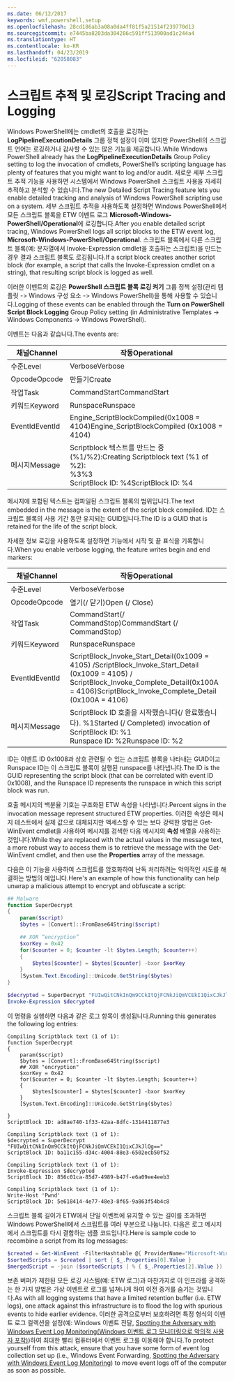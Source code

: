 ```yaml
---
ms.date: 06/12/2017
keywords: wmf,powershell,setup
ms.openlocfilehash: 28cd186ab3a08a0da4ff81f5a21514f239770d13
ms.sourcegitcommit: e7445ba8203da304286c591ff513900ad1c244a4
ms.translationtype: HT
ms.contentlocale: ko-KR
ms.lasthandoff: 04/23/2019
ms.locfileid: "62058083"
---
```

# <a name="script-tracing-and-logging"></a><span data-ttu-id="b3234-102">스크립트 추적 및 로깅</span><span class="sxs-lookup"><span data-stu-id="b3234-102">Script Tracing and Logging</span></span>

<span data-ttu-id="b3234-103">Windows PowerShell에는 cmdlet의 호출을 로깅하는 **LogPipelineExecutionDetails** 그룹 정책 설정이 이미 있지만 PowerShell의 스크립트 언어는 로깅하거나 감사할 수 있는 많은 기능을 제공합니다.</span><span class="sxs-lookup"><span data-stu-id="b3234-103">While Windows PowerShell already has the **LogPipelineExecutionDetails** Group Policy setting to log the invocation of cmdlets, PowerShell’s scripting language has plenty of features that you might want to log and/or audit.</span></span> <span data-ttu-id="b3234-104">새로운 세부 스크립트 추적 기능을 사용하면 시스템에서 Windows PowerShell 스크립트 사용을 자세히 추적하고 분석할 수 있습니다.</span><span class="sxs-lookup"><span data-stu-id="b3234-104">The new Detailed Script Tracing feature lets you enable detailed tracking and analysis of Windows PowerShell scripting use on a system.</span></span> <span data-ttu-id="b3234-105">세부 스크립트 추적을 사용하도록 설정하면 Windows PowerShell에서 모든 스크립트 블록을 ETW 이벤트 로그 **Microsoft-Windows-PowerShell/Operational**에 로깅합니다.</span><span class="sxs-lookup"><span data-stu-id="b3234-105">After you enable detailed script tracing, Windows PowerShell logs all script blocks to the ETW event log, **Microsoft-Windows-PowerShell/Operational**.</span></span> <span data-ttu-id="b3234-106">스크립트 블록에서 다른 스크립트 블록(예: 문자열에서 Invoke-Expression cmdlet을 호출하는 스크립트)을 만드는 경우 결과 스크립트 블록도 로깅됩니다.</span><span class="sxs-lookup"><span data-stu-id="b3234-106">If a script block creates another script block (for example, a script that calls the Invoke-Expression cmdlet on a string), that resulting script block is logged as well.</span></span>

<span data-ttu-id="b3234-107">이러한 이벤트의 로깅은 **PowerShell 스크립트 블록 로깅 켜기** 그룹 정책 설정(관리 템플릿 -> Windows 구성 요소 -> Windows PowerShell)을 통해 사용할 수 있습니다.</span><span class="sxs-lookup"><span data-stu-id="b3234-107">Logging of these events can be enabled through the **Turn on PowerShell Script Block Logging** Group Policy setting (in Administrative Templates -> Windows Components -> Windows PowerShell).</span></span>

<span data-ttu-id="b3234-108">이벤트는 다음과 같습니다.</span><span class="sxs-lookup"><span data-stu-id="b3234-108">The events are:</span></span>

| <span data-ttu-id="b3234-109">채널</span><span class="sxs-lookup"><span data-stu-id="b3234-109">Channel</span></span> | <span data-ttu-id="b3234-110">작동</span><span class="sxs-lookup"><span data-stu-id="b3234-110">Operational</span></span>                                 |
|---------|---------------------------------------------|
| <span data-ttu-id="b3234-111">수준</span><span class="sxs-lookup"><span data-stu-id="b3234-111">Level</span></span>   | <span data-ttu-id="b3234-112">Verbose</span><span class="sxs-lookup"><span data-stu-id="b3234-112">Verbose</span></span>                                     |
| <span data-ttu-id="b3234-113">Opcode</span><span class="sxs-lookup"><span data-stu-id="b3234-113">Opcode</span></span>  | <span data-ttu-id="b3234-114">만들기</span><span class="sxs-lookup"><span data-stu-id="b3234-114">Create</span></span>                                      |
| <span data-ttu-id="b3234-115">작업</span><span class="sxs-lookup"><span data-stu-id="b3234-115">Task</span></span>    | <span data-ttu-id="b3234-116">CommandStart</span><span class="sxs-lookup"><span data-stu-id="b3234-116">CommandStart</span></span>                                |
| <span data-ttu-id="b3234-117">키워드</span><span class="sxs-lookup"><span data-stu-id="b3234-117">Keyword</span></span> | <span data-ttu-id="b3234-118">Runspace</span><span class="sxs-lookup"><span data-stu-id="b3234-118">Runspace</span></span>                                    |
| <span data-ttu-id="b3234-119">EventId</span><span class="sxs-lookup"><span data-stu-id="b3234-119">EventId</span></span> | <span data-ttu-id="b3234-120">Engine_ScriptBlockCompiled(0x1008 = 4104)</span><span class="sxs-lookup"><span data-stu-id="b3234-120">Engine_ScriptBlockCompiled (0x1008 = 4104)</span></span>  |
| <span data-ttu-id="b3234-121">메시지</span><span class="sxs-lookup"><span data-stu-id="b3234-121">Message</span></span> | <span data-ttu-id="b3234-122">Scriptblock 텍스트를 만드는 중(%1/%2):</span><span class="sxs-lookup"><span data-stu-id="b3234-122">Creating Scriptblock text (%1 of %2):</span></span> </br> <span data-ttu-id="b3234-123">%3</span><span class="sxs-lookup"><span data-stu-id="b3234-123">%3</span></span> </br> <span data-ttu-id="b3234-124">ScriptBlock ID: %4</span><span class="sxs-lookup"><span data-stu-id="b3234-124">ScriptBlock ID: %4</span></span> |


<span data-ttu-id="b3234-125">메시지에 포함된 텍스트는 컴파일된 스크립트 블록의 범위입니다.</span><span class="sxs-lookup"><span data-stu-id="b3234-125">The text embedded in the message is the extent of the script block compiled.</span></span> <span data-ttu-id="b3234-126">ID는 스크립트 블록의 사용 기간 동안 유지되는 GUID입니다.</span><span class="sxs-lookup"><span data-stu-id="b3234-126">The ID is a GUID that is retained for the life of the script block.</span></span>

<span data-ttu-id="b3234-127">자세한 정보 로깅을 사용하도록 설정하면 기능에서 시작 및 끝 표식을 기록합니다.</span><span class="sxs-lookup"><span data-stu-id="b3234-127">When you enable verbose logging, the feature writes begin and end markers:</span></span>

| <span data-ttu-id="b3234-128">채널</span><span class="sxs-lookup"><span data-stu-id="b3234-128">Channel</span></span> | <span data-ttu-id="b3234-129">작동</span><span class="sxs-lookup"><span data-stu-id="b3234-129">Operational</span></span>                                            |
|---------|--------------------------------------------------------|
| <span data-ttu-id="b3234-130">수준</span><span class="sxs-lookup"><span data-stu-id="b3234-130">Level</span></span>   | <span data-ttu-id="b3234-131">Verbose</span><span class="sxs-lookup"><span data-stu-id="b3234-131">Verbose</span></span>                                                |
| <span data-ttu-id="b3234-132">Opcode</span><span class="sxs-lookup"><span data-stu-id="b3234-132">Opcode</span></span>  | <span data-ttu-id="b3234-133">열기(/ 닫기)</span><span class="sxs-lookup"><span data-stu-id="b3234-133">Open (/ Close)</span></span>                                         |
| <span data-ttu-id="b3234-134">작업</span><span class="sxs-lookup"><span data-stu-id="b3234-134">Task</span></span>    | <span data-ttu-id="b3234-135">CommandStart(/ CommandStop)</span><span class="sxs-lookup"><span data-stu-id="b3234-135">CommandStart (/ CommandStop)</span></span>                           |
| <span data-ttu-id="b3234-136">키워드</span><span class="sxs-lookup"><span data-stu-id="b3234-136">Keyword</span></span> | <span data-ttu-id="b3234-137">Runspace</span><span class="sxs-lookup"><span data-stu-id="b3234-137">Runspace</span></span>                                               |
| <span data-ttu-id="b3234-138">EventId</span><span class="sxs-lookup"><span data-stu-id="b3234-138">EventId</span></span> | <span data-ttu-id="b3234-139">ScriptBlock\_Invoke\_Start\_Detail(0x1009 = 4105) /</span><span class="sxs-lookup"><span data-stu-id="b3234-139">ScriptBlock\_Invoke\_Start\_Detail (0x1009 = 4105) /</span></span> </br> <span data-ttu-id="b3234-140">ScriptBlock\_Invoke\_Complete\_Detail(0x100A = 4106)</span><span class="sxs-lookup"><span data-stu-id="b3234-140">ScriptBlock\_Invoke\_Complete\_Detail (0x100A = 4106)</span></span> |
| <span data-ttu-id="b3234-141">메시지</span><span class="sxs-lookup"><span data-stu-id="b3234-141">Message</span></span> | <span data-ttu-id="b3234-142">ScriptBlock ID 호출을 시작했습니다(/ 완료했습니다). %1</span><span class="sxs-lookup"><span data-stu-id="b3234-142">Started (/ Completed) invocation of ScriptBlock ID: %1</span></span> </br> <span data-ttu-id="b3234-143">Runspace ID: %2</span><span class="sxs-lookup"><span data-stu-id="b3234-143">Runspace ID: %2</span></span> |

<span data-ttu-id="b3234-144">ID는 이벤트 ID 0x1008과 상호 관련될 수 있는 스크립트 블록을 나타내는 GUID이고 Runspace ID는 이 스크립트 블록이 실행된 runspace를 나타냅니다.</span><span class="sxs-lookup"><span data-stu-id="b3234-144">The ID is the GUID representing the script block (that can be correlated with event ID 0x1008), and the Runspace ID represents the runspace in which this script block was run.</span></span>

<span data-ttu-id="b3234-145">호출 메시지의 백분율 기호는 구조화된 ETW 속성을 나타냅니다.</span><span class="sxs-lookup"><span data-stu-id="b3234-145">Percent signs in the invocation message represent structured ETW properties.</span></span> <span data-ttu-id="b3234-146">이러한 속성은 메시지 테스트에서 실제 값으로 대체되지만 액세스할 수 있는 보다 강력한 방법은 Get-WinEvent cmdlet을 사용하여 메시지를 검색한 다음 메시지의 **속성** 배열을 사용하는 것입니다.</span><span class="sxs-lookup"><span data-stu-id="b3234-146">While they are replaced with the actual values in the message text, a more robust way to access them is to retrieve the message with the Get-WinEvent cmdlet, and then use the **Properties** array of the message.</span></span>

<span data-ttu-id="b3234-147">다음은 이 기능을 사용하여 스크립트를 암호화하여 난독 처리하려는 악의적인 시도를 해결하는 방법의 예입니다.</span><span class="sxs-lookup"><span data-stu-id="b3234-147">Here's an example of how this functionality can help unwrap a malicious attempt to encrypt and obfuscate a script:</span></span>

```powershell
## Malware
function SuperDecrypt
{
    param($script)
    $bytes = [Convert]::FromBase64String($script)

    ## XOR “encryption”
    $xorKey = 0x42
    for($counter = 0; $counter -lt $bytes.Length; $counter++)
    {
        $bytes[$counter] = $bytes[$counter] -bxor $xorKey
    }
    [System.Text.Encoding]::Unicode.GetString($bytes)
}

$decrypted = SuperDecrypt "FUIwQitCNkInQm9CCkItQjFCNkJiQmVCEkI1QixCJkJlQg=="
Invoke-Expression $decrypted
```

<span data-ttu-id="b3234-148">이 명령을 실행하면 다음과 같은 로그 항목이 생성됩니다.</span><span class="sxs-lookup"><span data-stu-id="b3234-148">Running this generates the following log entries:</span></span>

```
Compiling Scriptblock text (1 of 1):
function SuperDecrypt
{
    param($script)
    $bytes = [Convert]::FromBase64String($script)
    ## XOR "encryption"
    $xorKey = 0x42
    for($counter = 0; $counter -lt $bytes.Length; $counter++)
    {
        $bytes[$counter] = $bytes[$counter] -bxor $xorKey
    }
    [System.Text.Encoding]::Unicode.GetString($bytes)

}
ScriptBlock ID: ad8ae740-1f33-42aa-8dfc-1314411877e3

Compiling Scriptblock text (1 of 1):
$decrypted = SuperDecrypt "FUIwQitCNkInQm9CCkItQjFCNkJiQmVCEkI1QixCJkJlQg=="
ScriptBlock ID: ba11c155-d34c-4004-88e3-6502ecb50f52

Compiling Scriptblock text (1 of 1):
Invoke-Expression $decrypted
ScriptBlock ID: 856c01ca-85d7-4989-b47f-e6a09ee4eeb3

Compiling Scriptblock text (1 of 1):
Write-Host 'Pwnd'
ScriptBlock ID: 5e618414-4e77-48e3-8f65-9a863f54b4c8
```

스크립트 블록 길이가 ETW에서 단일 이벤트에 유지할 수 있는 길이를 초과하면 Windows PowerShell에서 스크립트를 여러 부분으로 나눕니다. <span data-ttu-id="b3234-150">다음은 로그 메시지에서 스크립트를 다시 결합하는 샘플 코드입니다.</span><span class="sxs-lookup"><span data-stu-id="b3234-150">Here is sample code to recombine a script from its log messages:</span></span>

```powershell
$created = Get-WinEvent -FilterHashtable @{ ProviderName="Microsoft-Windows-PowerShell"; Id = 4104 } | Where-Object { $_.<...> }
$sortedScripts = $created | sort { $_.Properties[0].Value }
$mergedScript = -join ($sortedScripts | % { $_.Properties[2].Value })
```

<span data-ttu-id="b3234-151">보존 버퍼가 제한된 모든 로깅 시스템(예: ETW 로그)과 마찬가지로 이 인프라를 공격하는 한 가지 방법은 가상 이벤트로 로그를 넘쳐나게 하여 이전 증거를 숨기는 것입니다.</span><span class="sxs-lookup"><span data-stu-id="b3234-151">As with all logging systems that have a limited retention buffer (i.e. ETW logs), one attack against this infrastructure is to flood the log with spurious events to hide earlier evidence.</span></span> <span data-ttu-id="b3234-152">이러한 공격으로부터 보호하려면 특정 형식의 이벤트 로그 컬렉션을 설정(예: Windows 이벤트 전달, [Spotting the Adversary with Windows Event Log Monitoring(Windows 이벤트 로그 모니터링으로 악의적 사용자 포착)](https://www.iad.gov/iad/library/reports/spotting-the-adversary-with-windows-event-log-monitoring.cfm))하여 최대한 빨리 컴퓨터에서 이벤트 로그를 이동해야 합니다.</span><span class="sxs-lookup"><span data-stu-id="b3234-152">To protect yourself from this attack, ensure that you have some form of event log collection set up (i.e., Windows Event Forwarding, [Spotting the Adversary with Windows Event Log Monitoring](https://www.iad.gov/iad/library/reports/spotting-the-adversary-with-windows-event-log-monitoring.cfm)) to move event logs off of the computer as soon as possible.</span></span>
